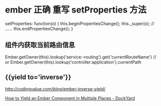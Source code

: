 #  ember  正确 重写  setProperties 方法

setProperties: function(o) {
	this.beginPropertiesChange();
	this._super(o);
	// ......
	this.endPropertiesChange();
}


## 组件内获取当前路由信息

Ember.getOwner(this).lookup('service:-routing').get('currentRouteName')
// or
Ember.getOwner(this).lookup('controller:application').currentPath



##  {{yield to='inverse'}}


http://codingvalue.com/blog/ember-inverse-yield/


[How to Yield an Ember Component in Multiple Places - DockYard](https://dockyard.com/blog/2018/11/26/how-to-yield-an-ember-component-in-multiple-places)
